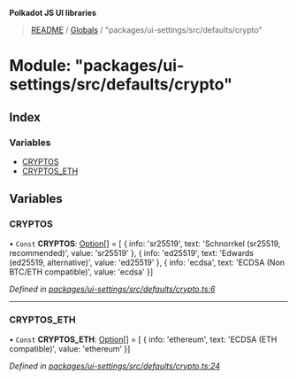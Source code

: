 **Polkadot JS UI libraries**

> [README](../README.md) / [Globals](../globals.md) / "packages/ui-settings/src/defaults/crypto"

# Module: "packages/ui-settings/src/defaults/crypto"

## Index

### Variables

* [CRYPTOS](_packages_ui_settings_src_defaults_crypto_.md#cryptos)
* [CRYPTOS\_ETH](_packages_ui_settings_src_defaults_crypto_.md#cryptos_eth)

## Variables

### CRYPTOS

• `Const` **CRYPTOS**: [Option](_packages_ui_settings_src_types_.md#option)[] = [ { info: 'sr25519', text: 'Schnorrkel (sr25519, recommended)', value: 'sr25519' }, { info: 'ed25519', text: 'Edwards (ed25519, alternative)', value: 'ed25519' }, { info: 'ecdsa', text: 'ECDSA (Non BTC/ETH compatible)', value: 'ecdsa' }]

*Defined in [packages/ui-settings/src/defaults/crypto.ts:6](https://github.com/polkadot-js/ui/blob/678d4dc5/packages/ui-settings/src/defaults/crypto.ts#L6)*

___

### CRYPTOS\_ETH

• `Const` **CRYPTOS\_ETH**: [Option](_packages_ui_settings_src_types_.md#option)[] = [ { info: 'ethereum', text: 'ECDSA (ETH compatible)', value: 'ethereum' }]

*Defined in [packages/ui-settings/src/defaults/crypto.ts:24](https://github.com/polkadot-js/ui/blob/678d4dc5/packages/ui-settings/src/defaults/crypto.ts#L24)*
